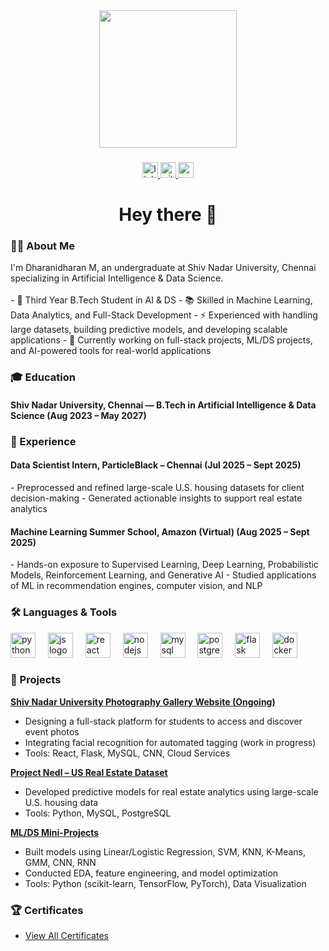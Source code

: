 <div align="center">
  <img height="220" src="https://mir-s3-cdn-cf.behance.net/project_modules/1400/81bb4b165684019.640b6038d133e.gif"  />
</div>

###

<div align="center">
  <a href="https://www.linkedin.com/in/dharani-dharan-8728ab2b2/">
    <img src="https://img.shields.io/static/v1?message=LinkedIn&logo=linkedin&label=&color=0077B5&logoColor=white&labelColor=&style=for-the-badge" height="25" alt="linkedin logo"  />
  </a>
  <a href="https://github.com/dharani20dharan">
    <img src="https://img.shields.io/static/v1?message=GitHub&logo=github&label=&color=181717&logoColor=white&labelColor=&style=for-the-badge" height="25" alt="github logo"  />
  </a>
  <a href="mailto:dharani080905@gmail.com">
    <img src="https://img.shields.io/static/v1?message=Email&logo=gmail&label=&color=EA4335&logoColor=white&labelColor=&style=for-the-badge" height="25" alt="email logo"  />
  </a>
</div>

###

<h1 align="center">Hey there 👋</h1>

###

<h3 align="left">👨‍💻 About Me</h3>

<p align="left">
I'm Dharanidharan M, an undergraduate at Shiv Nadar University, Chennai specializing in Artificial Intelligence & Data Science.<br><br>
- 🔭 Third Year B.Tech Student in AI & DS  
- 📚 Skilled in Machine Learning, Data Analytics, and Full-Stack Development  
- ⚡ Experienced with handling large datasets, building predictive models, and developing scalable applications  
- 🎯 Currently working on full-stack projects, ML/DS projects, and AI-powered tools for real-world applications  
</p>

###

<h3 align="left">🎓 Education</h3>

<p align="left">
<h4>Shiv Nadar University, Chennai — B.Tech in Artificial Intelligence & Data Science (Aug 2023 – May 2027)</h4>
</p>

###

<h3 align="left">💼 Experience</h3>

<p align="left">
<h4>Data Scientist Intern, ParticleBlack – Chennai (Jul 2025 – Sept 2025)</h4>
- Preprocessed and refined large-scale U.S. housing datasets for client decision-making  
- Generated actionable insights to support real estate analytics  

<h4>Machine Learning Summer School, Amazon (Virtual) (Aug 2025 – Sept 2025)</h4>
- Hands-on exposure to Supervised Learning, Deep Learning, Probabilistic Models, Reinforcement Learning, and Generative AI  
- Studied applications of ML in recommendation engines, computer vision, and NLP
</p>

###

<h3 align="left">🛠 Languages & Tools</h3>

<div align="left">
  <img src="https://cdn.jsdelivr.net/gh/devicons/devicon/icons/python/python-original.svg" height="40" alt="python logo"  />
  <img width="12" />
  <img src="https://cdn.jsdelivr.net/gh/devicons/devicon/icons/javascript/javascript-original.svg" height="40" alt="js logo"  />
  <img width="12" />
  <img src="https://cdn.jsdelivr.net/gh/devicons/devicon/icons/react/react-original.svg" height="40" alt="react logo"  />
  <img width="12" />
  <img src="https://cdn.jsdelivr.net/gh/devicons/devicon/icons/nodejs/nodejs-original.svg" height="40" alt="nodejs logo"  />
  <img width="12" />
  <img src="https://cdn.jsdelivr.net/gh/devicons/devicon/icons/mysql/mysql-original-wordmark.svg" height="40" alt="mysql logo"  />
  <img width="12" />
  <img src="https://cdn.jsdelivr.net/gh/devicons/devicon/icons/postgresql/postgresql-original.svg" height="40" alt="postgresql logo"  />
  <img width="12" />
  <img src="https://cdn.jsdelivr.net/gh/devicons/devicon/icons/flask/flask-original.svg" height="40" alt="flask logo"  />
  <img width="12" />
  <img src="https://cdn.jsdelivr.net/gh/devicons/devicon/icons/docker/docker-plain-wordmark.svg" height="40" alt="docker logo"  />
</div>

###

<h3 align="left">📂 Projects</h3>

**[Shiv Nadar University Photography Gallery Website (Ongoing)](https://github.com/dharani20dharan/Capturesque_Final)**   
- Designing a full-stack platform for students to access and discover event photos  
- Integrating facial recognition for automated tagging (work in progress)  
- Tools: React, Flask, MySQL, CNN, Cloud Services  

**[Project Nedl – US Real Estate Dataset](https://github.com/dharani20dharan/Nedl_Project)**  
- Developed predictive models for real estate analytics using large-scale U.S. housing data  
- Tools: Python, MySQL, PostgreSQL  

**[ML/DS Mini-Projects](https://github.com/dharani20dharan?tab=repositories)**  
- Built models using Linear/Logistic Regression, SVM, KNN, K-Means, GMM, CNN, RNN  
- Conducted EDA, feature engineering, and model optimization  
- Tools: Python (scikit-learn, TensorFlow, PyTorch), Data Visualization  

### 🏆 Certificates
- [View All Certificates](https://github.com/dharani20dharan/Certificates)

###

